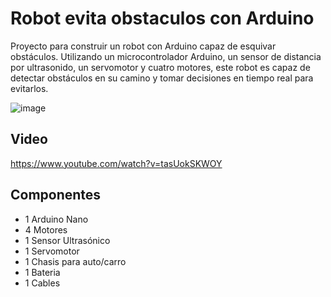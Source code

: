 # Robot evita obstaculos con Arduino

Proyecto para construir un robot con Arduino capaz de esquivar obstáculos. Utilizando un microcontrolador Arduino, un sensor de distancia por ultrasonido, un servomotor y cuatro motores, este robot es capaz de detectar obstáculos en su camino y tomar decisiones en tiempo real para evitarlos. 

![image](https://user-images.githubusercontent.com/85527788/235306774-c52551ba-11e1-482b-a9b4-dce5f5f35423.png)

## Video

https://www.youtube.com/watch?v=tasUokSKWOY

## Componentes

- 1 Arduino Nano
- 4 Motores
- 1 Sensor Ultrasónico
- 1 Servomotor
- 1 Chasis para auto/carro
- 1 Bateria
- 1 Cables
